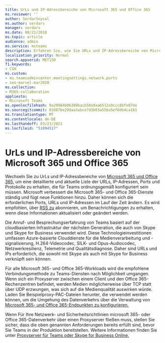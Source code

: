 ```yaml
---
title: UrLs und IP-Adressbereiche von Microsoft 365 und Office 365
ms.reviewer: ''
author: SerdarSoysal
ms.author: serdars
manager: serdars
ms.date: 08/21/2018
ms.topic: article
audience: admin
ms.service: msteams
description: Erfahren Sie, wie Sie URLs und IP-Adressbereiche von Microsoft 365 oder Office 365 ordnungsgemäß konfigurieren und den Weiterleitungsproxy umgehen, wenn dies für Verbindungen mit dem Microsoft Teams-Dienst möglich ist.
localization_priority: Normal
search.appverid: MET150
f1.keywords:
- CSH
ms.custom:
- ms.teamsadmincenter.meetingsettings.network.ports
- seo-marvel-mar2020
ms.collection:
- M365-collaboration
appliesto:
- Microsoft Teams
ms.openlocfilehash: 9a29984b0b389bacb50a9aa6512a9ccc8bfe07de
ms.sourcegitcommit: 01087be29daa3abce7d3b03a55ba5ef8db4ca161
ms.translationtype: MT
ms.contentlocale: de-DE
ms.lasthandoff: 03/23/2021
ms.locfileid: "51094517"
---
```

<a name="microsoft-365-and-office-365-urls-and-ip-address-ranges"></a>UrLs und IP-Adressbereiche von Microsoft 365 und Office 365
=======================================================

Wechseln Sie zu UrLs und IP-Adressbereiche von [Microsoft 365 und Office 365,](/office365/enterprise/urls-and-ip-address-ranges#skype-for-business-online-and-microsoft-teams) um eine detaillierte und aktuelle Liste der URLs, IP-Adressen, Ports und Protokolle zu erhalten, die für Teams ordnungsgemäß konfiguriert sein müssen. Microsoft verbessert die Microsoft 365- und Office 365-Dienste ständig und fügt neue Funktionen hinzu. Daher können sich die erforderlichen Ports, URLs und IP-Adressen im Lauf der Zeit ändern. Es wird empfohlen, über [RSS zu](/office365/enterprise/urls-and-ip-address-ranges#skype-for-business-online-and-microsoft-teams) abonnieren, um Benachrichtigungen zu erhalten, wenn diese Informationen aktualisiert oder geändert werden.

Die Anruf- und Besprechungserfahrung von Teams basiert auf der cloudbasierten Infrastruktur der nächsten Generation, die auch von Skype und Skype for Business verwendet wird. Diese Technologieinvestitionen umfassen Azure-basierte Clouddienste für die Medienverarbeitung und -signalisierung, H.264-Videocodec, SILK- und Opus-Audiocodec, Netzwerkresilienz, Telemetrie und Qualitätsdiagnose. Daher sind URLs und IPs erforderlich, die sowohl mit Skype als auch mit Skype for Business verknüpft sein können.

Für alle Microsoft 365- und Office 365-Workloads wird die empfohlene Verbindungsmethode zu Teams-Diensten nach Möglichkeit umgangen. Wenn sich ein Proxyserver zwischen einem Client und den Office 365-Rechenzentren befindet, werden Medien möglicherweise über TCP statt über UDP erzwungen, was sich auf die Medienqualität auswirken würde. Laden Sie Beispielproxy-PAC-Dateien herunter, die verwendet werden können, um die Umgehung des Datenverkehrs über die Verwaltung von [Microsoft 365- und Office 365-Endpunkten zu konfigurieren.](/office365/enterprise/managing-office-365-endpoints)

Wenn Für Ihre Netzwerk- und Sicherheitsrichtlinien microsoft 365- oder Office 365-Datenverkehr über einen Proxyserver fließen muss, stellen Sie sicher, dass die oben genannten Anforderungen bereits erfüllt sind, bevor Sie Teams in der Produktion bereitstellen. Weitere Informationen finden Sie unter [Proxyserver für Teams oder Skype for Business Online.](proxy-servers-for-skype-for-business-online.md)